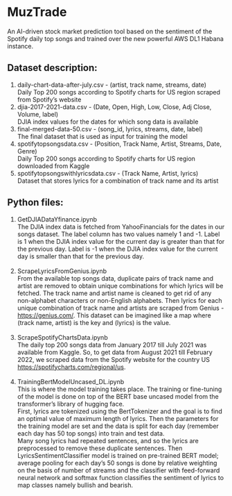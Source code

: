 # MuzTrade
An AI-driven stock market prediction tool based on the sentiment of the Spotify daily top songs and trained over the new powerful AWS DL1 Habana instance.

## Dataset description:

1. daily-chart-data-after-july.csv - (artist, track name, streams, date)<br>
   Daily Top 200 songs according to Spotify charts for US region scraped from Spotify’s website
2. djia-2017-2021-data.csv - (Date, Open, High, Low, Close, Adj Close, Volume, label)<br>
   DJIA index values for the dates for which song data is available
3. final-merged-data-50.csv - (song_id, lyrics, streams, date, label)<br>
   The final dataset that is used as input for training the model
4. spotifytopsongsdata.csv - (Position, Track Name, Artist, Streams, Date, Genre)<br>
   Daily Top 200 songs according to Spotify charts for US region downloaded from Kaggle
5. spotifytopsongswithlyricsdata.csv - (Track Name, Artist, lyrics)<br>
   Dataset that stores lyrics for a combination of track name and its artist


## Python files:

1. GetDJIADataYfinance.ipynb<br>
The DJIA index data is fetched from YahooFinancials for the dates in our songs dataset. The label column has two values namely 1 and -1. Label is 1 when the DJIA index value for the current day is greater than that for the previous day. Label is -1 when the DJIA index value for the current day is smaller than that for the previous day. 
<br><br>
2. ScrapeLyricsFromGenius.ipynb<br>
From the available top songs data, duplicate pairs of track name and artist are removed to obtain unique combinations for which lyrics will be fetched. The track name and artist name is cleaned to get rid of any non-alphabet characters or non-English alphabets. Then lyrics for each unique combination of track name and artists are scraped from Genius - https://genius.com/.
This dataset can be imagined like a map where (track name, artist) is the key and (lyrics) is the value.
<br><br>
3. ScrapeSpotifyChartsData.ipynb<br>
The daily top 200 songs data from January 2017 till July 2021 was available from Kaggle. So, to get data from August 2021 till February 2022, we scraped data from the Spotify website for the country US https://spotifycharts.com/regional/us.
<br><br>
4. TrainingBertModelUncased_DL.ipynb<br>
This is where the model training takes place. The training or fine-tuning of the model is done on top of the BERT base uncased model from the transformer’s library of hugging face. <br>
First, lyrics are tokenized using the BertTokenizer and the goal is to find an optimal value of maximum length of lyrics. Then the parameters for the training model are set and the data is split for each day (remember each day has 50 top songs) into train and test data.<br>
Many song lyrics had repeated sentences, and so the lyrics are preprocessed to remove these duplicate sentences. Then LyricsSentimentClassifier model is trained on pre-trained BERT model; average pooling for each day’s 50 songs is done by relative weighting on the basis of number of streams and the classifier with feed-forward neural network and softmax function classifies the sentiment of lyrics to map classes namely bullish and bearish.<br>

